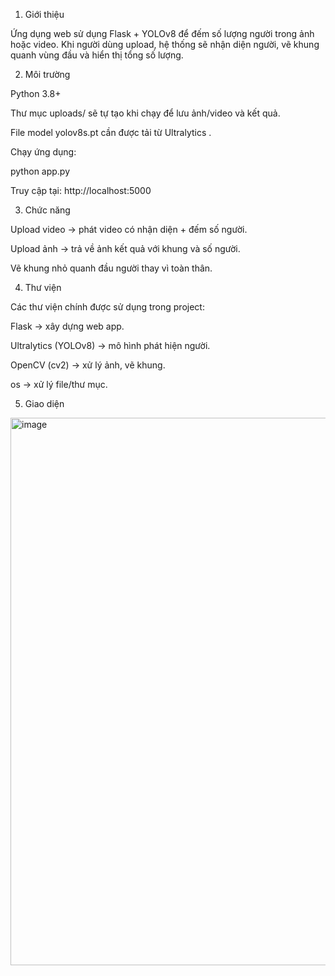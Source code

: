 1. Giới thiệu

Ứng dụng web sử dụng Flask + YOLOv8 để đếm số lượng người trong ảnh hoặc video. Khi người dùng upload, hệ thống sẽ nhận diện người, vẽ khung quanh vùng đầu và hiển thị tổng số lượng.

2. Môi trường

Python 3.8+

Thư mục uploads/ sẽ tự tạo khi chạy để lưu ảnh/video và kết quả.

File model yolov8s.pt cần được tải từ Ultralytics
.

Chạy ứng dụng:

python app.py


Truy cập tại: http://localhost:5000

3. Chức năng

Upload video → phát video có nhận diện + đếm số người.

Upload ảnh → trả về ảnh kết quả với khung và số người.

Vẽ khung nhỏ quanh đầu người thay vì toàn thân.

4. Thư viện

Các thư viện chính được sử dụng trong project:

Flask → xây dựng web app.

Ultralytics (YOLOv8) → mô hình phát hiện người.

OpenCV (cv2) → xử lý ảnh, vẽ khung.

os → xử lý file/thư mục.

5. Giao diện

<img width="1139" height="876" alt="image" src="https://github.com/user-attachments/assets/3b0568a0-0cca-4c1d-a374-72cb71e17858" />
